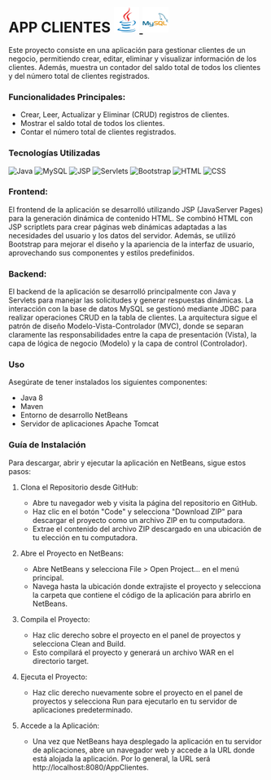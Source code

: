 # APP CLIENTES  <a href="https://www.java.com" target="_blank" rel="noreferrer"> <img src="https://raw.githubusercontent.com/devicons/devicon/master/icons/java/java-original.svg" alt="java" width="50" height="50"/> </a> <a href="https://www.mysql.com/" target="_blank" rel="noreferrer"> <img src="https://raw.githubusercontent.com/devicons/devicon/master/icons/mysql/mysql-original-wordmark.svg" alt="mysql" width="50" height="50"/> </a> 

<p>Este proyecto consiste en una aplicación para gestionar clientes de un negocio, permitiendo crear, editar, eliminar y visualizar información de los clientes. Además, muestra un contador del saldo total de todos los clientes y del número total de clientes registrados.</p>

### Funcionalidades Principales:

- Crear, Leer, Actualizar y Eliminar (CRUD) registros de clientes.
- Mostrar el saldo total de todos los clientes.
- Contar el número total de clientes registrados.

### Tecnologías Utilizadas

![Java](https://img.shields.io/badge/-Java-007396?style=flat&logo=java)
![MySQL](https://img.shields.io/badge/-MySQL-4479A1?style=flat&logo=mysql&logoColor=white)
![JSP](https://img.shields.io/badge/-JSP-00599C?style=flat&logo=jsp)
![Servlets](https://img.shields.io/badge/-Servlets-007396?style=flat&logo=java)
![Bootstrap](https://img.shields.io/badge/-Bootstrap-563D7C?style=flat&logo=bootstrap)
![HTML](https://img.shields.io/badge/-HTML-E34F26?style=flat&logo=html5&logoColor=white)
![CSS](https://img.shields.io/badge/-CSS-1572B6?style=flat&logo=css3)

### Frontend:

El frontend de la aplicación se desarrolló utilizando JSP (JavaServer Pages) para la generación dinámica de contenido HTML. Se combinó HTML con JSP scriptlets para crear páginas web dinámicas adaptadas a las necesidades del usuario y los datos del servidor. Además, se utilizó Bootstrap para mejorar el diseño y la apariencia de la interfaz de usuario, aprovechando sus componentes y estilos predefinidos.

### Backend:

El backend de la aplicación se desarrolló principalmente con Java y Servlets para manejar las solicitudes y generar respuestas dinámicas. La interacción con la base de datos MySQL se gestionó mediante JDBC para realizar operaciones CRUD en la tabla de clientes. La arquitectura sigue el patrón de diseño Modelo-Vista-Controlador (MVC), donde se separan claramente las responsabilidades entre la capa de presentación (Vista), la capa de lógica de negocio (Modelo) y la capa de control (Controlador).

### Uso

Asegúrate de tener instalados los siguientes componentes:
- Java 8
- Maven
- Entorno de desarrollo NetBeans
- Servidor de aplicaciones Apache Tomcat

### Guía de Instalación

Para descargar, abrir y ejecutar la aplicación en NetBeans, sigue estos pasos:

1. Clona el Repositorio desde GitHub:
   - Abre tu navegador web y visita la página del repositorio en GitHub.
   - Haz clic en el botón "Code" y selecciona "Download ZIP" para descargar el proyecto como un archivo ZIP en tu computadora.
   - Extrae el contenido del archivo ZIP descargado en una ubicación de tu elección en tu computadora.

2. Abre el Proyecto en NetBeans:
   - Abre NetBeans y selecciona File > Open Project... en el menú principal.
   - Navega hasta la ubicación donde extrajiste el proyecto y selecciona la carpeta que contiene el código de la aplicación para abrirlo en NetBeans.

3. Compila el Proyecto:
   - Haz clic derecho sobre el proyecto en el panel de proyectos y selecciona Clean and Build.
   - Esto compilará el proyecto y generará un archivo WAR en el directorio target.

4. Ejecuta el Proyecto:
   - Haz clic derecho nuevamente sobre el proyecto en el panel de proyectos y selecciona Run para ejecutarlo en tu servidor de aplicaciones predeterminado.

5. Accede a la Aplicación:
   - Una vez que NetBeans haya desplegado la aplicación en tu servidor de aplicaciones, abre un navegador web y accede a la URL donde está alojada la aplicación. Por lo general, la URL será http://localhost:8080/AppClientes.

